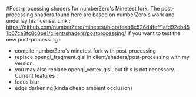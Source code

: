 #Post-processing shaders for numberZero's Minetest fork.
The post-processing shaders found here are based on numberZero's work and underlay his license.
Link : https://github.com/numberZero/minetest/blob/feab8c526d4feff1afd92eb451b67ca8fc8c0be1/client/shaders/postprocessing/
If you want to test the new post-processing :
- compile numberZero's minetest fork with post-processing
- replace opengl_fragment.glsl in client/shaders/post-processing with my version.
- you may also replace opengl_vertex.glsl, but this is not necessary.
Current features : 
- focus blur
- edge darkening(kinda cheap ambient occlusion)

